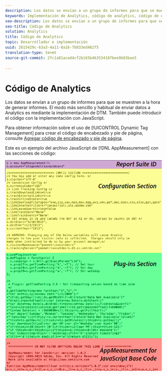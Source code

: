 ```yaml
---
description: Los datos se envían a un grupo de informes para que se muestren a la hora de generar informes. El modo más sencillo y habitual de enviar datos a Analytics es mediante la implementación de DTM. También puede introducir el código con la implementación con JavaScript.
keywords: Implementación de Analytics, código de analytics, código de encabezado, código de pie de página, encabezado, pie de página, Dynamic Tag Management, dtm, javascript
seo-description: Los datos se envían a un grupo de informes para que se muestren a la hora de generar informes. El modo más sencillo y habitual de enviar datos a Analytics es mediante la implementación de DTM. También puede introducir el código con la implementación con JavaScript.
seo-title: Código de Analytics
solution: Analytics
title: Código de Analytics
topic: Desarrollador e implementación
uuid: 2615429c-63a3-4a11-8a16-7b933ed462f5
translation-type: tm+mt
source-git-commit: 2fc1a01aced4cf2b165b46353418fbee9b83bee5

---
```



# Código de Analytics

Los datos se envían a un grupo de informes para que se muestren a la hora de generar informes. El modo más sencillo y habitual de enviar datos a Analytics es mediante la implementación de DTM. También puede introducir el código con la implementación con JavaScript.

Para obtener información sobre el uso de [!UICONTROL Dynamic Tag Management] para crear el código de encabezado y pie de página, consulte [Agregar código de encabezado y pie de página](/help/implement/c-implement-with-dtm/c-headers-footers/t-header-footer-code.md).

Este es un ejemplo del archivo JavaScript de [!DNL AppMeasurement] con las secciones de código:

![](assets/appmeasurement-js.png)

